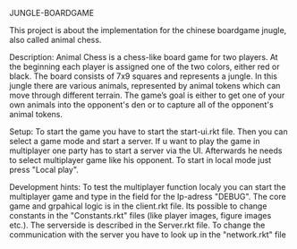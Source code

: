 JUNGLE-BOARDGAME

This project is about the implementation for the chinese boardgame jnugle, also called animal chess.

Description:
Animal Chess is a chess-like board game for two players. At the beginning each player is assigned one of 
the  two  colors,  either  red  or  black.  The  board  consists  of  7x9  squares  and  represents  a  jungle.  In  this 
jungle there are various animals, represented by animal tokens which can move through different terrain. 
The game’s goal is either to get one of your own animals into the opponent's den or to capture all of the 
opponent's animal tokens. 

Setup:
To start the game you have to start the start-ui.rkt file. Then you can select a game mode and start a server. If u want to play the game in multiplayer one party has to start a server via the UI. Afterwards he needs to select multiplayer game like his opponent. 
To start in local mode just press "Local play".

Development hints:
To test the multiplayer function localy you can start the multiplayer game and type in the field for the Ip-adress "DEBUG". 
The core game and grpahical logic is in the client.rkt file.
Its possible to change constants in the "Constants.rkt" files (like player images, figure images etc.).
The serverside is described in the Server.rkt file.
To change the communication with the server you have to look up in the "network.rkt" file
